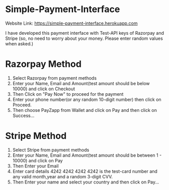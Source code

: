 # Simple-Payment-Interface
Website Link: https://simple-payment-interface.herokuapp.com

I have developed this payment interface with Test-API keys of Razorpay and Stripe (so, no need to worry about your money. Please enter random values when asked.)

# Razorpay Method
1. Select Razorpay from payment methods
2. Enter your Name, Email and Amount(test amount should be below 10000) and click on Checkout
3. Then Click on "Pay Now" to proceed for the payment
4. Enter your phone number(or any random 10-digit number) then click on Proceed.
5. Then choose PayZapp from Wallet and click on Pay and then click on Success...

# Stripe Method
1. Select Stripe from payment methods
2. Enter your Name, Email and Amount(test amount should be between 1 - 10000) and click on Pay
3. Then Enter your Email
4. Enter card details 4242 4242 4242 4242 is the test-card number and any valid month,year and a random 3-digit CVV.
5. Then Enter your name and select your country and then click on Pay...